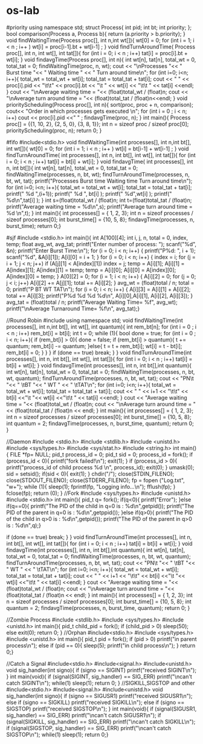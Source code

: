 # os-lab


#priority
using namespace std;
struct Process{
int pid;
int bt;
int priority;
};
bool comparison(Process a, Process b){
return (a.priority > b.priority);
}
void findWaitingTime(Process proc[], int n,int wt[]){
wt[0] = 0;
for (int i = 1; i < n ; i++ )
wt[i] = proc[i-1].bt + wt[i-1] ;
}
void findTurnAroundTime( Process proc[], int n, int wt[], int
tat[]){
for (int i = 0; i < n ; i++)
tat[i] = proc[i].bt + wt[i];
}
void findavgTime(Process proc[], int n){
int wt[n], tat[n], total_wt = 0, total_tat = 0;
findWaitingTime(proc, n, wt);
cout << "\nProcesses "<< " Burst time "<< " Waiting time "
<< " Turn around time\n";
for (int i=0; i<n; i++){
total_wt = total_wt + wt[i];
total_tat = total_tat + tat[i];
cout << " " << proc[i].pid << "\t\t"
<< proc[i].bt << "\t " << wt[i]
<< "\t\t " << tat[i] <<endl;
}
cout << "\nAverage waiting time = "<< (float)total_wt /
(float)n;
cout << "\nAverage turn around time = "<< (float)total_tat
/ (float)n<<endl;
}
void priorityScheduling(Process proc[], int n){
sort(proc, proc + n, comparison);
cout<< "Order in which processes gets executed \n";
for (int i = 0 ; i < n; i++)
cout << proc[i].pid <<" " ;
findavgTime(proc, n);
}
int main(){
Process proc[] = {{1, 10, 2}, {2, 5, 0}, {3, 8, 1}};
int n = sizeof proc / sizeof proc[0];
priorityScheduling(proc, n);
return 0;
}

#fifo
#include<stdio.h>
void findWaitingTime(int processes[], int n,int bt[], int wt[]){
wt[0] = 0;
for (int i = 1; i < n ; i++ )
wt[i] = bt[i-1] + wt[i-1] ;
}
void findTurnAroundTime( int processes[], int n, int bt[], int wt[],
int tat[]){
for (int i = 0; i < n ; i++)
tat[i] = bt[i] + wt[i];
}
void findavgTime( int processes[], int n, int bt[]){
int wt[n], tat[n], total_wt = 0, total_tat = 0;
findWaitingTime(processes, n, bt, wt);
findTurnAroundTime(processes, n, bt, wt, tat);
printf("Processes Burst time Waiting time Turn around
time\n");
for (int i=0; i<n; i++){
total_wt = total_wt + wt[i];
total_tat = total_tat + tat[i];
printf(" %d ",(i+1));
printf(" %d ", bt[i] );
printf(" %d",wt[i] );
printf(" %d\n",tat[i] );
}
int s=(float)total_wt / (float)n;
int t=(float)total_tat / (float)n;
printf("Average waiting time = %d\n",s);
printf("Average turn around time = %d \n",t);
}
int main(){
int processes[] = { 1, 2, 3};
int n = sizeof processes / sizeof processes[0];
int burst_time[] = {10, 5, 8};
findavgTime(processes, n, burst_time);
return 0;}


#sjf
#include <stdio.h>
int main(){
int A[100][4];
int i, j, n, total = 0, index, temp;
float avg_wt, avg_tat;
printf("Enter number of process: ");
scanf("%d", &n);
printf("Enter Burst Time:\n");
for (i = 0; i < n; i++) {
printf("P%d: ", i + 1);
scanf("%d", &A[i][1]);
A[i][0] = i + 1;
}
for (i = 0; i < n; i++) {
index = i;
for (j = i + 1; j < n; j++)
if (A[j][1] < A[index][1])
index = j;
temp = A[i][1];
A[i][1] = A[index][1];
A[index][1] = temp;
temp = A[i][0];
A[i][0] = A[index][0];
A[index][0] = temp;
}
A[0][2] = 0;
for (i = 1; i < n; i++) {
A[i][2] = 0;
for (j = 0; j < i; j++)
A[i][2] += A[j][1];
total += A[i][2];
}
avg_wt = (float)total / n;
total = 0;
printf("P BT WT TAT\n");
for (i = 0; i < n; i++) {
A[i][3] = A[i][1] + A[i][2];
total += A[i][3];
printf("P%d %d %d %d\n",
A[i][0],A[i][1], A[i][2], A[i][3]);
}
avg_tat = (float)total / n;
printf("Average Waiting Time= %f", avg_wt);
printf("\nAverage Turnaround Time= %f\n", avg_tat);}



//Round Robin
#include<iostream>
using namespace std;
void findWaitingTime(int processes[], int n,int bt[], int wt[], int
quantum){
int rem_bt[n];
for (int i = 0 ; i < n ; i++)
rem_bt[i] = bt[i];
int t = 0;
while (1){
bool done = true;
for (int i = 0 ; i < n; i++){
if (rem_bt[i] > 0){
done = false;
if (rem_bt[i] > quantum){
t += quantum;
rem_bt[i] -= quantum;
}else{
t = t + rem_bt[i];
wt[i] = t - bt[i];
rem_bt[i] = 0;
}
}
}
if (done == true)
break;
}
}
void findTurnAroundTime(int processes[], int n, int bt[], int wt[],
int tat[]){
for (int i = 0; i < n ; i++)
tat[i] = bt[i] + wt[i];
}
void findavgTime(int processes[], int n, int bt[],int quantum){
int wt[n], tat[n], total_wt = 0, total_tat = 0;
findWaitingTime(processes, n, bt, wt, quantum);
findTurnAroundTime(processes, n, bt, wt, tat);
cout << "PN\t "<< " \tBT "<< " WT " << " \tTAT\n";
for (int i=0; i<n; i++){
total_wt = total_wt + wt[i];
total_tat = total_tat + tat[i];
cout << " " << i+1 << "\t\t" << bt[i] <<"\t "<< wt[i] <<"\t\t
" << tat[i] <<endl;
}
cout << "Average waiting time = "<< (float)total_wt / (float)n;
cout << "\nAverage turn around time = "<< (float)total_tat /
(float)n << endl;
}
int main(){
int processes[] = { 1, 2, 3};
int n = sizeof processes / sizeof processes[0];
int burst_time[] = {10, 5, 8};
int quantum = 2;
findavgTime(processes, n, burst_time, quantum);
return 0;
}


//Daemon
#include <stdio.h> #include <stdlib.h>
#include <unistd.h> #include <sys/types.h>
#include <sys/stat.h>
#include <string.h>
int main(){
FILE *fp= NULL;
pid_t process_id = 0;
pid_t sid = 0;
process_id = fork();
if (process_id < 0){
printf("fork failed!\n");
exit(1);
}
if (process_id > 0){
printf("process_id of child process %d \n", process_id);
exit(0);
}
umask(0);
sid = setsid();
if(sid < 0){
exit(1);
}
chdir("/");
close(STDIN_FILENO);
close(STDOUT_FILENO);
close(STDERR_FILENO);
fp = fopen ("Log.txt", "w+");
while (1){
sleep(1);
fprintf(fp, "Logging info...\n");
fflush(fp);
}
fclose(fp);
return (0);
}
//Fork
#include <sys/types.h>
#include <unistd.h>
#include <stdio.h>
int main(){
pid_t q= fork();
if(q<0){
printf("Error");
}else if(q==0){
printf("The PID of the child in q=0 is : %d\n",getpid());
printf("The PID of the parent in q=0 is : %d\n",getppid());
}else if(q>0){
printf("The PID of the child in q>0 is : %d\n",getpid());
printf("The PID of the parent in q>0 is : %d\n",q);}


if (done == true)
break;
}
}
void findTurnAroundTime(int processes[], int n, int bt[], int wt[],
int tat[]){
for (int i = 0; i < n ; i++)
tat[i] = bt[i] + wt[i];
}
void findavgTime(int processes[], int n, int bt[],int quantum){
int wt[n], tat[n], total_wt = 0, total_tat = 0;
findWaitingTime(processes, n, bt, wt, quantum);
findTurnAroundTime(processes, n, bt, wt, tat);
cout << "PN\t "<< " \tBT "<< " WT " << " \tTAT\n";
for (int i=0; i<n; i++){
total_wt = total_wt + wt[i];
total_tat = total_tat + tat[i];
cout << " " << i+1 << "\t\t" << bt[i] <<"\t "<< wt[i] <<"\t\t
" << tat[i] <<endl;
}
cout << "Average waiting time = "<< (float)total_wt / (float)n;
cout << "\nAverage turn around time = "<< (float)total_tat /
(float)n << endl;
}
int main(){
int processes[] = { 1, 2, 3};
int n = sizeof processes / sizeof processes[0];
int burst_time[] = {10, 5, 8};
int quantum = 2;
findavgTime(processes, n, burst_time, quantum);
return 0;
}



//Zombie Process
#include <stdlib.h>
#include <sys/types.h>
#include <unistd.h>
int main(){
pid_t child_pid = fork();
if (child_pid > 0)
sleep(50);
else
exit(0);
return 0;
}
//Orphan
#include<stdio.h>
#include <sys/types.h>
#include <unistd.h>
int main(){
pid_t pid = fork();
if (pid > 0)
printf("in parent process\n");
else if (pid == 0){
sleep(5);
printf("in child process\n");
}
return 0;}




//Catch a Signal
#include<stdio.h>
#include<signal.h>
#include<unistd.h>
void sig_handler(int signo){
if (signo == SIGINT)
printf("received SIGINT\n");
}
int main(void){
if (signal(SIGINT, sig_handler) == SIG_ERR)
printf("\ncan't catch SIGINT\n");
while(1)
sleep(1);
return 0;
}
//SIGKILL,SIGSTOP and other
#include<stdio.h>
#include<signal.h>
#include<unistd.h>
void sig_handler(int signo){
if (signo == SIGUSR1)
printf("received SIGUSR1\n");
else if (signo == SIGKILL)
printf("received SIGKILL\n");
else if (signo == SIGSTOP)
printf("received SIGSTOP\n");
}
int main(void){
if (signal(SIGUSR1, sig_handler) == SIG_ERR)
printf("\ncan't catch SIGUSR1\n");
if (signal(SIGKILL, sig_handler) == SIG_ERR)
printf("\ncan't catch SIGKILL\n");
if (signal(SIGSTOP, sig_handler) == SIG_ERR)
printf("\ncan't catch SIGSTOP\n");
while(1)
sleep(1);
return 0;}

